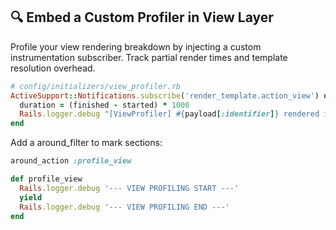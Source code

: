 ## 🔍 Embed a Custom Profiler in View Layer
Profile your view rendering breakdown by injecting a custom instrumentation subscriber. Track partial render times and template resolution overhead.

```ruby
# config/initializers/view_profiler.rb
ActiveSupport::Notifications.subscribe('render_template.action_view') do |name, started, finished, id, payload|
  duration = (finished - started) * 1000
  Rails.logger.debug "[ViewProfiler] #{payload[:identifier]} rendered in #{duration.round(1)}ms"
end
```

Add a around_filter to mark sections:

```ruby
around_action :profile_view

def profile_view
  Rails.logger.debug '--- VIEW PROFILING START ---'
  yield
  Rails.logger.debug '--- VIEW PROFILING END ---'
end
```